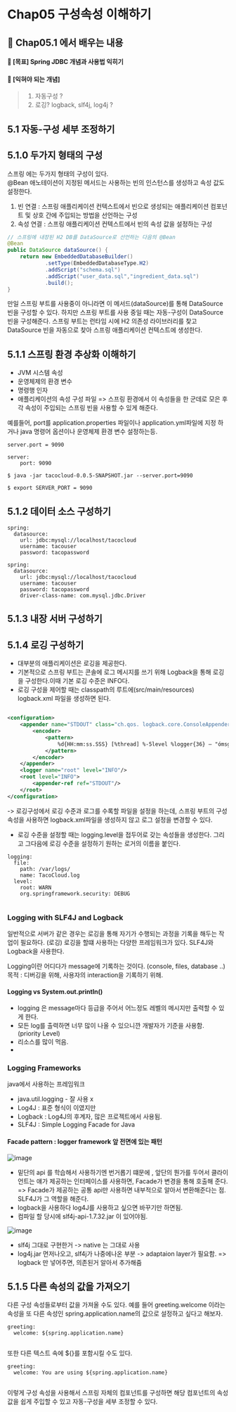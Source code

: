 # Chap05 구성속성 이해하기
## 📖 Chap05.1 에서 배우는 내용  
#### 🏁 [목표] Spring JDBC 개념과 사용법 익히기
#### 🏁 [익혀야 되는 개념]
> 1) 자동구성 ? 
> 2) 로깅? logback, slf4j, log4j ? 

## 5.1 자동-구성 세부 조정하기 
## 5.1.0 두가지 형태의 구성
스프링 에는 두가지 형태의 구성이 있다.<br>
@Bean 애노테이션이 지정된 메서드는 사용하는 빈의 인스턴스를 생성하고 속성 값도 설정한다.<br>

1) 빈 연결 : 스프링 애플리케이션 컨텍스트에서 빈으로 생성되는 애플리케이션 컴포넌트 및 상호 간에 주입되는 방법을 선언하는 구성
2) 속성 연결 : 스프링 애플리케이션 컨텍스트에서 빈의 속성 값을 설정하는 구성

```java
// 스프링에 내장된 H2 DB를 DataSource로 선언하는 다음의 @Bean
@Bean
public DataSource dataSource() {
    return new EmbeddedDatabaseBuilder()
            .setType(EmbeddedDatabaseType.H2)
            .addScript("schema.sql")
            .addScript("user_data.sql","ingredient_data.sql")
            .build();
}

```

만일 스프링 부트를 사용중이 아니라면 이 메서드(dataSource)를 통해 DataSource 빈을 구성할 수 있다.
하지만 스프링 부트를 사용 중일 때는 자동-구성이 DataSource 빈을 구성해준다.
스프링 부트는 런타임 시에 H2 의존성 라이브러리를 찾고 DataSource 빈을 자동으로 찾아 스프링 애플리케이션 컨텍스트에 생성한다.

## 5.1.1 스프링 환경 추상화 이해하기
- JVM 시스템 속성
- 운영체제의 환경 변수
- 명령행 인자
- 애플리케이션의 속성 구성 파일
=> 스프링 환경에서 이 속성들을 한 군데로 모은 후 각 속성이 주입되는 스프링 빈을 사용할 수 있게 해준다. 

예를들어, port를 application.properties 파일이나 application.yml파일에 지정 하거나
java 명령어 옵션이나 운영체제 환경 변수 설정하는등. 

```
server.port = 9090 
```
```
server: 
    port: 9090
```
```shell
$ java -jar tacocloud-0.0.5-SNAPSHOT.jar --server.port=9090
```

```shell
$ export SERVER_PORT = 9090
```
  

## 5.1.2 데이터 소스 구성하기
```
spring:
  datasource:
    url: jdbc:mysql://localhost/tacocloud
    username: tacouser
    password: tacopassword
```

```
spring:
  datasource:
    url: jdbc:mysql://localhost/tacocloud
    username: tacouser
    password: tacopassword
    driver-class-name: com.mysql.jdbc.Driver
```

## 5.1.3 내장 서버 구성하기 

## 5.1.4 로깅 구성하기 
- 대부분의 애플리케이션은 로깅을 제공한다.
- 기본적으로 스프링 부트는 콘솔에 로그 메시지를 쓰기 위해 Logback을 통해 로깅을 구성한다.이때 기본 로깅 수준은 INFO다.
- 로깅 구성을 제어할 때는 classpath의 루트에(src/main/resources) logback.xml 파일을 생성하면 된다.
```xml

<configuration>
    <appender name="STDOUT" class="ch.qos. logback.core.ConsoleAppender">
        <encoder>
            <pattern>
                %d{HH:mm:ss.SSS} [%thread] %-5level %logger{36} – "ómsg%n
            </pattern>
        </encoder>
    </appender>
    <logger name="root" level="INFO"/>
    <root level="INFO">
        <appender-ref ref="STDOUT"/>
    </root>
</configuration>

```
-> 로깅구성에서 로깅 수준과 로그를 수록할 파일을 설정을 하는데, 스프링 부트의 구성 속성을 사용하면 logback.xml파일을 생성하지 않고 로그 설정을 변경할 수 있다.
- 로깅 수준을 설정할 때는 logging.level을 접두어로 갖는 속성들을 생성한다. 그리고 그다음에 로깅 수준을 설정하기 원하는 로거의 이름을 붙인다.

```
logging:
  file:
    path: /var/logs/
    name: TacoCloud.log
  level:
    root: WARN
    org.springframework.security: DEBUG
    
```

### Logging with SLF4J and Logback
일반적으로 서버가 같은 경우는 로깅을 통해 자기가 수행되는 과정을 기록을 해두는 작업이 필요하다. (로깅)
로깅을 할떄 사용하는 다양한 프레임워크가 있다. 
SLF4J와 Logback을 사용한다. 

Logging이란 어디다가 message에 기록하는 것이다. (console, files, database ..)
목적 : 디버깅을 위해, 사용자의 interaction을 기록하기 위해.

#### Logging vs System.out.println()
- logging 은 message마다 등급을 주어서 어느정도 레벨의 메시지만 출력할 수 있게 한다.
- 모든 log를 출력하면 너무 많이 나올 수 있으니깐 개발자가 기준을 사용함. (priority Level)
- 리소스를 많이 먹음. 
- 
### Logging Frameworks 
java에서 사용하는 프레임워크
- java.util.logging - 잘 사용 x
- Log4J :  표준 형식이 이였지만 
- Logback : Log4J의 후계자, 많은 프로젝트에서 사용됨. 
- SLF4J : Simple Logging Facade for Java 

#### Facade pattern  : logger framework 앞 전면에 있는 패턴 
![image](https://user-images.githubusercontent.com/55049159/172027357-5674c168-fa04-4877-b435-6ee8b0e41722.png)
- 밑단의 api 를 학습해서 사용하기엔 번거롭기 떄문에 , 앞단의 뭔가를 두어서 클라이언트는 얘가 제공하는 인터페이스를 사용하면, Facade가 변경을 통해 호출해 준다. 
=> Facade가 제공하는 공통 api만 사용하면 내부적으로 알아서 변환해준다는 점. SLF4J가 그 역할을 해준다. 
- logback을 사용하다 log4J를 사용하고 싶으면 바꾸기만 하면됨.
- 컴파일 할 당시에 slf4j-api-1.7.32.jar 이 있어야됨.  

![image](https://user-images.githubusercontent.com/55049159/172030572-6bada568-ad5c-43da-9987-79985268c470.png)
- slf4j 그대로 구현한거 -> native 는 그대로 사용 
- log4j.jar 먼저나오고, slf4j가 나중에나온 부분  -> adaptaion layer가 필요함. 
=> logback 만 넣어주면, 의존된거 알아서 추가해줌 

## 5.1.5 다른 속성의 값을 가져오기


다른 구성 속성들로부터 값을 가져올 수도 있다. 예를 들어 greeting.welcome 이라는 속성을 또 다른 속성인 spring.application.name의 값으로 설정하고 싶다고 해보자.

```
greeting:
  welcome: ${spring.application.name}
  
```

또한 다른 텍스트 속에 ${}를 포함시킬 수도 있다.

```
greeting:
  welcome: You are using ${spring.application.name}
  
```

이렇게 구성 속성을 사용해서 스프링 자체의 컴포넌트를 구성하면
해당 컴포넌트의 속성 값을 쉽게 주입할 수 있고 자동-구성을 세부 조정할 수 있다.


